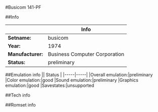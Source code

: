 #Busicom 141-PF

##Info

||Info|
|-----|-----|
|**Setname:**|busicom
|**Year:**|1974
|**Manufacturer:**|Business Computer Corporation
|**Status:**|preliminary

##Emulation info
|| Status |
|-----|-----|
|Overall emulation:|preliminary
|Color emulation:|good
|Sound emulation:|preliminary
|Graphics emulation:|good
|Savestates:|unsupported

##Tech info

##Romset info

<!--- START OF EDITED COMMENT DO NOT TOUCH TEXT ABOVE-->
